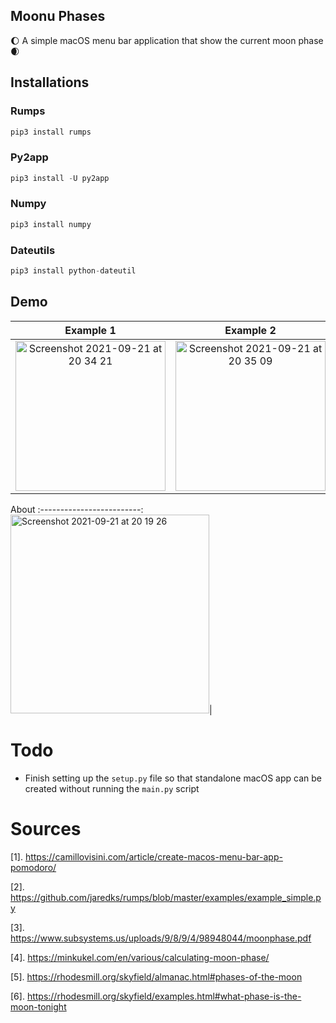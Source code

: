 ## Moonu Phases
🌔 A simple macOS menu bar application that show the current moon phase 🌒

## Installations
### Rumps
```python
pip3 install rumps
```
### Py2app
```python
pip3 install -U py2app
```
### Numpy
```python
pip3 install numpy
```
### Dateutils
```python
pip3 install python-dateutil
```

## Demo
Example 1 |  Example 2 | Example 3 |
:-------------------------:|:-------------------------:|:-------------------------:
<img width="240" alt="Screenshot 2021-09-21 at 20 34 21" src="https://user-images.githubusercontent.com/64978825/134236279-f1f06537-5612-4edf-98e2-54b0c40e09e9.png">|<img width="240" alt="Screenshot 2021-09-21 at 20 35 09" src="https://user-images.githubusercontent.com/64978825/134236284-0b567d07-0822-4a21-8cd8-a2fde1e18fc0.png">|<img width="240" alt="Screenshot 2021-09-21 at 20 35 56" src="https://user-images.githubusercontent.com/64978825/134236445-59c8fc1e-f8d4-4637-bd67-90ab92dbfb2b.png">

About
:-------------------------:
<img width="318" alt="Screenshot 2021-09-21 at 20 19 26" src="https://user-images.githubusercontent.com/64978825/134236435-26f6dea3-5a77-4096-bcde-567e9d0d592b.png">|

# Todo
- Finish setting up the `setup.py` file so that standalone macOS app can be created without running the `main.py` script

# Sources
[1]. https://camillovisini.com/article/create-macos-menu-bar-app-pomodoro/

[2]. https://github.com/jaredks/rumps/blob/master/examples/example_simple.py

[3]. https://www.subsystems.us/uploads/9/8/9/4/98948044/moonphase.pdf

[4]. https://minkukel.com/en/various/calculating-moon-phase/

[5]. https://rhodesmill.org/skyfield/almanac.html#phases-of-the-moon

[6]. https://rhodesmill.org/skyfield/examples.html#what-phase-is-the-moon-tonight
